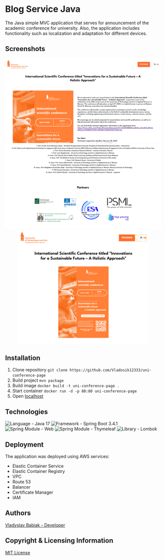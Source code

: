 # Blog Service Java

The Java simple MVC application that serves for announcement of the academic conference for
university. Also, the application includes functionality such as localization and adaptation for 
different devices.

## Screenshots

<p align="center">
  <img src="images/img.png" alt="Image 1" />
  <img src="images/img_1.png" alt="Image 2" />
  <img src="images/img_2.png" alt="Image 3" />
</p>

## Installation

1. Clone repository `git clone https://github.com/Vladosik12333/uni-conference-page`
2. Build project `mvn package`
3. Build image `docker build -t uni-conference-page .`
4. Start container `docker run -d -p 80:80 uni-conference-page`
5. Open [localhost](http://localhost:80/)

## Technologies

<p align="left">
<img src="https://img.shields.io/badge/Language-Java 17-orange.svg" alt="Language - Java 17">
<img src="https://img.shields.io/badge/Framework-Spring Boot 3.4.1-green.svg" alt="Framework - 
Spring Boot 3.4.1">
<img src="https://img.shields.io/badge/Spring Module-Web-green.svg" alt="Spring Module - Web">
<img src="https://img.shields.io/badge/Spring Module-Thymeleaf-green.svg" alt="Spring Module - Thymeleaf">
<img src="https://img.shields.io/badge/Library-Lombok-blue.svg" alt="Library - Lombok">
</p>

## Deployment

The application was deployed using AWS services:
- Elastic Container Service
- Elastic Container Registry
- VPC
- Route 53
- Balancer
- Certificate Manager
- IAM

## Authors

[Vladyslav Babiak - Developer](https://github.com/Vladosik12333)

## Copyright & Licensing Information

[MIT License](LICENSE)
